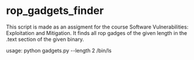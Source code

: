 # rop_gadgets_finder
This script is made as an assigment for the course Software Vulnerabilities: Exploitation and Mitigation. It finds all rop gadges of the given length in the .text section of the given binary.

usage:
python gadgets.py --length 2 /bin/ls
